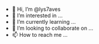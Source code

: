 - 👋 Hi, I’m @lys7aves
- 👀 I’m interested in ...
- 🌱 I’m currently learning ...
- 💞️ I’m looking to collaborate on ...
- 📫 How to reach me ...

<!---
lys7aves/lys7aves is a ✨ special ✨ repository because its `README.md` (this file) appears on your GitHub profile.
You can click the Preview link to take a look at your changes.
--->
